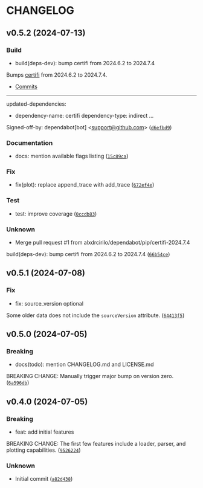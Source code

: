 # CHANGELOG

## v0.5.2 (2024-07-13)

### Build

* build(deps-dev): bump certifi from 2024.6.2 to 2024.7.4

Bumps [certifi](https://github.com/certifi/python-certifi) from 2024.6.2 to 2024.7.4.
- [Commits](https://github.com/certifi/python-certifi/compare/2024.06.02...2024.07.04)

---
updated-dependencies:
- dependency-name: certifi
  dependency-type: indirect
...

Signed-off-by: dependabot[bot] &lt;support@github.com&gt; ([`d6efbd9`](https://github.com/alxdrcirilo/apple-health-parser/commit/d6efbd91a704a3d9bee0e7d90b945e57cba971d7))

### Documentation

* docs: mention available flags listing ([`15c89ca`](https://github.com/alxdrcirilo/apple-health-parser/commit/15c89ca814f23ada4674bef575d957707a6c8fc4))

### Fix

* fix(plot): replace append_trace with add_trace ([`672ef4e`](https://github.com/alxdrcirilo/apple-health-parser/commit/672ef4ec85acaf866006f65b7328e63ace45934c))

### Test

* test: improve coverage ([`0ccdb83`](https://github.com/alxdrcirilo/apple-health-parser/commit/0ccdb83ec7a0a149e5d776e3d7dc6aaa9572e8a2))

### Unknown

* Merge pull request #1 from alxdrcirilo/dependabot/pip/certifi-2024.7.4

build(deps-dev): bump certifi from 2024.6.2 to 2024.7.4 ([`66b54ce`](https://github.com/alxdrcirilo/apple-health-parser/commit/66b54cea1d7bf294a54ae5cd62e31e54b9026ead))

## v0.5.1 (2024-07-08)

### Fix

* fix: source_version optional

Some older data does not include the `sourceVersion` attribute. ([`64413f5`](https://github.com/alxdrcirilo/apple-health-parser/commit/64413f591067ae45632a28e2c8c5e689737c3d0a))

## v0.5.0 (2024-07-05)

### Breaking

* docs(todo): mention CHANGELOG.md and LICENSE.md

BREAKING CHANGE: Manually trigger major bump on version zero. ([`6a596db`](https://github.com/alxdrcirilo/apple-health-parser/commit/6a596db4c5078547dd8cf434a0d5648476f3b797))

## v0.4.0 (2024-07-05)

### Breaking

* feat: add initial features

BREAKING CHANGE: The first few features include a loader, parser, and plotting capabilities. ([`9526224`](https://github.com/alxdrcirilo/apple-health-parser/commit/9526224ce279a790f02c5af1e6690facd8093106))

### Unknown

* Initial commit ([`a82d438`](https://github.com/alxdrcirilo/apple-health-parser/commit/a82d4384e5cc5a5a1c864d42cf3a1a751a9f6bb9))
